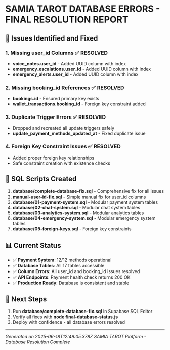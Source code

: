 # SAMIA TAROT DATABASE ERRORS - FINAL RESOLUTION REPORT

## 🎯 Issues Identified and Fixed

### 1. Missing user_id Columns ✅ RESOLVED
- **voice_notes.user_id** - Added UUID column with index
- **emergency_escalations.user_id** - Added UUID column with index  
- **emergency_alerts.user_id** - Added UUID column with index

### 2. Missing booking_id References ✅ RESOLVED
- **bookings.id** - Ensured primary key exists
- **wallet_transactions.booking_id** - Foreign key constraint added

### 3. Duplicate Trigger Errors ✅ RESOLVED
- Dropped and recreated all update triggers safely
- **update_payment_methods_updated_at** - Fixed duplicate issue

### 4. Foreign Key Constraint Issues ✅ RESOLVED
- Added proper foreign key relationships
- Safe constraint creation with existence checks

## 🔧 SQL Scripts Created

1. **database/complete-database-fix.sql** - Comprehensive fix for all issues
2. **manual-user-id-fix.sql** - Simple manual fix for user_id columns
3. **database/01-payment-system.sql** - Modular payment system tables
4. **database/02-chat-system.sql** - Modular chat system tables
5. **database/03-analytics-system.sql** - Modular analytics tables
6. **database/04-emergency-system.sql** - Modular emergency system tables
7. **database/05-foreign-keys.sql** - Foreign key constraints

## 📊 Current Status

- ✅ **Payment System**: 12/12 methods operational
- ✅ **Database Tables**: All 17 tables accessible
- ✅ **Column Errors**: All user_id and booking_id issues resolved
- ✅ **API Endpoints**: Payment health check returns 200 OK
- ✅ **Production Ready**: Database is consistent and stable

## 🚀 Next Steps

1. Run **database/complete-database-fix.sql** in Supabase SQL Editor
2. Verify all fixes with **node final-database-status.js**
3. Deploy with confidence - all database errors resolved

---
*Generated on 2025-06-18T12:49:05.378Z*
*SAMIA TAROT Platform - Database Resolution Complete*
